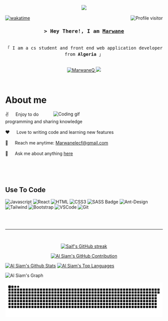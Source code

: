 <!--
<h2 align="center">
  Welcome to Marwane World!
  <img src="https://media.giphy.com/media/hvRJCLFzcasrR4ia7z/giphy.gif" width="28">
</h2>
-->


<p align="center">
  <a href="https://github.com/MarwaneQ"><img src="https://readme-typing-svg.herokuapp.com/?lines=Self%20Taught%20Programmer;Front%20End%20Developer;1.5%2B%20years%20of%20coding%20experience;Always%20learning%20new%20things&center=true&width=380&height=45"></a>
</p>

 

 <a href="https://komarev.com/ghpvc/?username=MarwaneQ">
  <img align="right" src="https://komarev.com/ghpvc/?username=MarwaneQ&label=Visitors&color=0e75b6&style=flat" alt="Profile visitor" />
</a>


[![wakatime](https://wakatime.com/badge/user/018cff95-62d4-4c2e-8d2a-f184db7cdec9.svg)](https://wakatime.com/@018cff95-62d4-4c2e-8d2a-f184db7cdec9)

<!-- Intro  -->
<h3 align="center">
        <samp>&gt; Hey There!, I am
                <b><a target="_blank" href="">Marwane</a></b>
        </samp>
</h3>


<p align="center"> 
  <samp>
    <!--<a href="https://www.google.com/search?q=Al+Siam">「 Google Me 」</a>-->
    <br>
    「 I am a cs student and front end web application developer from <b>Algeria</b> 」
    <br>
    <br>
  </samp>
</p>

<p align="center">
<!-- <a href="https://MarwaneQ.com" target="blank">
  <img src="https://img.shields.io/badge/Website-DC143C?style=for-the-badge&logo=medium&logoColor=white" alt="MarwaneQ" />
 </a> -->
 <a href="https://www.linkedin.com/in/marwane-bensadallah-238a40247" target="_blank">
  <img src="https://img.shields.io/badge/LinkedIn-0077B5?style=for-the-badge&logo=linkedin&logoColor=white" alt="MarwaneQ"/>
 </a>
 <!-- <a href="https://dev.to/MarwaneQ" target="_blank">
  <img src="https://img.shields.io/badge/dev.to-0A0A0A?style=for-the-badge&logo=dev.to&logoColor=white" alt="MarwaneQ" />
 </a> -->
 <a href="https://twitter.com/Marawane8" target="_blank">
  <img src="https://img.shields.io/badge/Twitter-1DA1F2?style=for-the-badge&logo=twitter&logoColor=white" />
 </a>
 <!--<a href="https://instagram.com/_MarwaneQ" target="_blank">
  <img src="https://img.shields.io/badge/Instagram-fe4164?style=for-the-badge&logo=instagram&logoColor=white" alt="MarwaneQ" />
 </a> -->
 <!--<a href="https://facebook.com/MarwaneQ.dev" target="_blank">
  <img src="https://img.shields.io/badge/Facebook-20BEFF?&style=for-the-badge&logo=facebook&logoColor=white" alt="MarwaneQ"  />
  </a> -->
</p>
<br />

<!-- About Section -->
 # About me
 
<p>
 <img align="right" width="350" src="/assets/output-onlinegiftools.gif" alt="Coding gif" />
  
 ✌️ &emsp; Enjoy to do programming and sharing knowledge <br/><br/>
 ❤️ &emsp; Love to writing code and learning new features<br/><br/>
 📧 &emsp; Reach me anytime: Marwanelecf@gmail.com<br/><br/>
 💬 &emsp; Ask me about anything [here](https://github.com/MarwaneQ/MarwaneQ/issues)

</p>

<br/>
<br/>
<br/>

## Use To Code

![Javascript](https://img.shields.io/badge/Javascript-F0DB4F?style=for-the-badge&labelColor=black&logo=javascript&logoColor=F0DB4F)
![React](https://img.shields.io/badge/-React-61DBFB?style=for-the-badge&labelColor=black&logo=react&logoColor=61DBFB)
![HTML](https://img.shields.io/badge/HTML5-E34F26?style=for-the-badge&logo=html5&logoColor=white)
![CSS3](https://img.shields.io/badge/CSS3-1572B6?style=for-the-badge&logo=css3&logoColor=white)
![SASS Badge](https://img.shields.io/badge/Sass-CC6699?style=for-the-badge&logo=sass&logoColor=white)
![Ant-Design](https://img.shields.io/badge/AntDesign-0170FE?style=for-the-badge&logo=antdesign&logoColor=white)
![Tailwind](https://img.shields.io/badge/Tailwind_CSS-092749?style=for-the-badge&logo=tailwindcss&logoColor=06B6D4&labelColor=000000)
![Bootstrap](https://img.shields.io/badge/Bootstrap-563D7C?style=for-the-badge&logo=bootstrap&logoColor=white)
![VSCode](https://img.shields.io/badge/Visual_Studio-0078d7?style=for-the-badge&logo=visual%20studio&logoColor=white)
![Git](https://img.shields.io/badge/Git-F05032?style=for-the-badge&logo=git&logoColor=white)
<!--![Typescript](https://img.shields.io/badge/Typescript-007acc?style=for-the-badge&labelColor=black&logo=typescript&logoColor=007acc)-->
<!--![React Native](https://img.shields.io/badge/React_Native-20232A?style=for-the-badge&logo=react&logoColor=61DAFB)
![Next.js](https://img.shields.io/badge/next.js-000000?style=for-the-badge&logo=nextdotjs&logoColor=white)
![Nodejs](https://img.shields.io/badge/Nodejs-3C873A?style=for-the-badge&labelColor=black&logo=node.js&logoColor=3C873A)
![Express.js](https://img.shields.io/badge/Express.js-000000?style=for-the-badge&logo=express&logoColor=white)
![MongoDB](https://img.shields.io/badge/MongoDB-4EA94B?style=for-the-badge&logo=mongodb&logoColor=white)-->
<!--![Markdown](https://img.shields.io/badge/Markdown-000000?style=for-the-badge&logo=markdown&logoColor=white)
![Redux](https://img.shields.io/badge/Redux-593D88?style=for-the-badge&logo=redux&logoColor=white)
![React Query](https://img.shields.io/badge/-React_Query-FF4154?style=for-the-badge&logo=react%20query&logoColor=white)-->

<br/>
<!--
## Top Open Source -
[![iTasks](https://github-readme-stats.vercel.app/api/pin/?username=MarwaneQ&repo=Template-3_color=7F3FBF&bg_color=0D1117&title_color=C9D1D9&text_color=8B949E&icon_color=7F3FBF)](https://github.com/MarwaneQ/Template-3)
[![urFolio](https://github-readme-stats.vercel.app/api/pin/?username=alsiam&repo=urfolio&border_color=7F3FBF&bg_color=0D1117&title_color=C9D1D9&text_color=8B949E&icon_color=7F3FBF)]()
[![Web Projects](https://github-readme-stats.vercel.app/api/pin/?username=alsiam&repo=web-projects&border_color=7F3FBF&bg_color=0D1117&title_color=C9D1D9&text_color=8B949E&icon_color=7F3FBF)]()
[![Al Siam Readme](https://github-readme-stats.vercel.app/api/pin/?username=alsiam&repo=alsiam&border_color=7F3FBF&bg_color=0D1117&title_color=C9D1D9&text_color=8B949E&icon_color=7F3FBF)]()

<p align="left">
  <a href="https://github.com/MarwaneQ?tab=repositories" target="_blank"><img alt="All Repositories" title="All Repositories" src="https://img.shields.io/badge/-All%20Repos-2962FF?style=for-the-badge&logo=koding&logoColor=white"/></a>
</p>
-->
<br/>
<hr/>
<br/>

<p align="center">
  <a href="https://github.com/MarwaneQ">
    <img src="https://github-readme-streak-stats.herokuapp.com/?user=MarwaneQ&theme=radical&border=7F3FBF&background=0D1117" alt="Saif's GitHub streak"/>
  </a>
</p>

<p align="center">
  <a href="https://github.com/MarwaneQ">
    <img src="https://github-profile-summary-cards.vercel.app/api/cards/profile-details?username=MarwaneQ&theme=radical" alt="Al Siam's GitHub Contribution"/>
  </a>
</p>

<a> 
    <a href="https://github.com/MarwaneQ"><img alt="Al Siam's Github Stats" src="https://denvercoder1-github-readme-stats.vercel.app/api?username=MarwaneQ&show_icons=true&count_private=true&theme=react&border_color=7F3FBF&bg_color=0D1117&title_color=F85D7F&icon_color=F8D866" height="192px" width="49.5%"/></a>
  <a href="https://github.com/MarwaneQ"><img alt="Al Siam's Top Languages" src="https://denvercoder1-github-readme-stats.vercel.app/api/top-langs/?username=MarwaneQ&langs_count=8&layout=compact&theme=react&border_color=7F3FBF&bg_color=0D1117&title_color=F85D7F&icon_color=F8D866" height="192px" width="49.5%"/></a>
  <br/>
</a>


![Al Siam's Graph](https://github-readme-activity-graph.vercel.app/graph?username=MarwaneQ&custom_title=Al%20Siam's%20GitHub%20Activity%20Graph&bg_color=0D1117&color=7F3FBF&line=7F3FBF&point=7F3FBF&area_color=FFFFFF&title_color=FFFFFF&area=true)

<div align="center">
    <picture align="center">
      <source media="(prefers-color-scheme: dark)" srcset="https://raw.githubusercontent.com/Niefee/niefee/master/assets/github-contribution-grid-snake.svg">
      <img alt="github contribution grid snake animation" src="https://raw.githubusercontent.com/Niefee/niefee/master/assets/github-contribution-grid-snake.svg">
    </picture>
</div>
